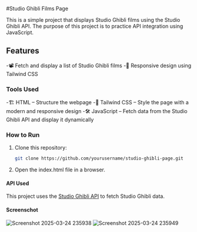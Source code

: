 #Studio Ghibli Films Page

This is a simple project that displays Studio Ghibli films using the Studio Ghibli API. The purpose of this project is to practice API integration using JavaScript.

## Features

-📽️ Fetch and display a list of Studio Ghibli films
-📱 Responsive design using Tailwind CSS

### Tools Used

-🏗️ HTML – Structure the webpage
-🎨 Tailwind CSS – Style the page with a modern and responsive design
-🛠️ JavaScript – Fetch data from the Studio Ghibli API and display it dynamically

### How to Run
1. Clone this repository:
   ```bash
   git clone https://github.com/yourusername/studio-ghibli-page.git
2. Open the index.html file in a browser.

#### API Used
This project uses the [Studio Ghibli API](https://ghibliapi.vercel.app/) to fetch Studio Ghibli data.

#### Screenschot
![Screenshot 2025-03-24 235938](https://github.com/user-attachments/assets/e7bc08e8-2c6e-4983-816b-86832327629a)
![Screenshot 2025-03-24 235949](https://github.com/user-attachments/assets/f581422c-0af4-42d3-bc91-6524aeb0e357)

